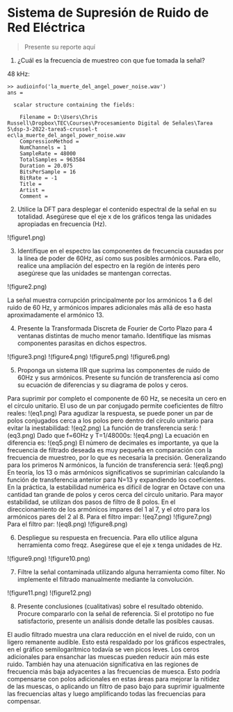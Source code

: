 # Sistema de Supresión de Ruido de Red Eléctrica

> Presente su reporte aquí

1.	¿Cuál es la frecuencia de muestreo con que fue tomada la señal?

48 kHz:
```
>> audioinfo('la_muerte_del_angel_power_noise.wav')
ans =

  scalar structure containing the fields:

    Filename = D:\Users\Chris Russell\Dropbox\TEC\Courses\Procesamiento Digital de Señales\Tarea 5\dsp-3-2022-tarea5-crussel-t
ec\la_muerte_del_angel_power_noise.wav
    CompressionMethod =
    NumChannels = 1
    SampleRate = 48000
    TotalSamples = 963584
    Duration = 20.075
    BitsPerSample = 16
    BitRate = -1
    Title =
    Artist =
    Comment =
```

2.	Utilice la DFT para desplegar el contenido espectral de la señal en su totalidad. Asegúrese que el eje x de los gráficos tenga las unidades apropiadas en frecuencia (Hz).

!(figure1.png)

3.	Identifique en el espectro las componentes de frecuencia causadas por la línea de poder de 60Hz, así como sus posibles armónicos. Para ello, realice una ampliación del espectro en la región de interés pero asegúrese que las unidades se mantengan correctas.

!(figure2.png)

La señal muestra corrupción principalmente por los armónicos 1 a 6 del ruido de 60 Hz, y armónicos impares adicionales más allá de eso hasta aproximadamente el armónico 13.

4.	Presente la Transformada Discreta de Fourier de Corto Plazo para 4 ventanas distintas de mucho menor tamaño. Identifique las mismas componentes parasitas en dichos espectros.

!(figure3.png)
!(figure4.png)
!(figure5.png)
!(figure6.png)

5.	Proponga un sistema IIR que suprima las componentes de ruido de 60Hz y sus armónicos. Presente su función de transferencia así como su ecuación de diferencias y su diagrama de polos y ceros.

Para suprimir por completo el componente de 60 Hz, se necesita un cero en el círculo unitario. El uso de un par conjugado permite coeficientes de filtro reales:
!(eq1.png)
Para agudizar la respuesta, se puede poner un par de polos conjugados cerca a los polos pero dentro del círculo unitario para evitar la inestabilidad:
!(eq2.png)
La función de transferencia será:
!(eq3.png)
Dado que f=60Hz y T=1/48000s:
!(eq4.png)
La ecuación en diferencia es:
!(eq5.png)
El número de decimales es importante, ya que la frecuencia de filtrado deseada es muy pequeña en comparación con la frecuencia de muestreo, por lo que es necesaria la precisión.
Generalizando para los primeros N armónicos, la función de transferencia será:
!(eq6.png)
En teoría, los 13 o más armónicos significativos se suprimirían calculando la función de transferencia anterior para N=13 y expandiendo los coeficientes. En la práctica, la estabilidad numérica es difícil de lograr en Octave con una cantidad tan grande de polos y ceros cerca del círculo unitario.
Para mayor estabilidad, se utilizan dos pasos de filtro de 8 polos. En el direccionamiento de los armónicos impares del 1 al 7, y el otro para los armónicos pares del 2 al 8.
Para el filtro impar:
!(eq7.png)
!(figure7.png)
Para el filtro par:
!(eq8.png)
!(figure8.png)

6.	Despliegue su respuesta en frecuencia. Para ello utilice alguna herramienta como freqz. Asegúrese que el eje x tenga unidades de Hz.

!(figure9.png)
!(figure10.png)

7.	Filtre la señal contaminada utilizando alguna herramienta como filter. No implemente el filtrado manualmente mediante la convolución.

!(figure11.png)
!(figure12.png)

8.	Presente conclusiones (cualitativas) sobre el resultado obtenido. Procure compararlo con la señal de referencia. Si el prototipo no fue satisfactorio, presente un análisis donde detalle las posibles causas.

El audio filtrado muestra una clara reducción en el nivel de ruido, con un ligero remanente audible. Esto está respaldado por los gráficos espectrales, en el gráfico semilogarítmico todavía se ven picos leves. Los ceros adicionales para ensanchar las muescas pueden reducir aún más este ruido.
También hay una atenuación significativa en las regiones de frecuencia más baja adyacentes a las frecuencias de muesca. Esto podría compensarse con polos adicionales en estas áreas para mejorar la nitidez de las muescas, o aplicando un filtro de paso bajo para suprimir igualmente las frecuencias altas y luego amplificando todas las frecuencias para compensar.